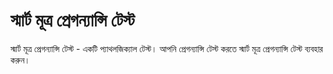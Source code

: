 # স্মার্ট মূত্র প্রেগন্যান্সি টেস্ট
স্মার্ট মূত্র প্রেগন্যান্সি টেস্ট - একটি প্যাথলজিক্যাল টেস্ট। আপনি প্রেগন্যান্সি টেস্ট করতে স্মার্ট মূত্র প্রেগন্যান্সি টেস্ট ব্যবহার করুন। 
